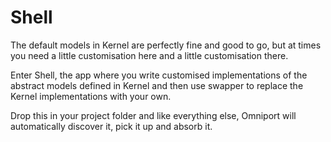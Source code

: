 # Shell

The default models in Kernel are perfectly fine and good to go, but at times you need a little customisation here and a little customisation there.

Enter Shell, the app where you write customised implementations of the abstract models defined in Kernel and then use swapper to replace the Kernel implementations with your own.

Drop this in your project folder and like everything else, Omniport will automatically discover it, pick it up and absorb it.

